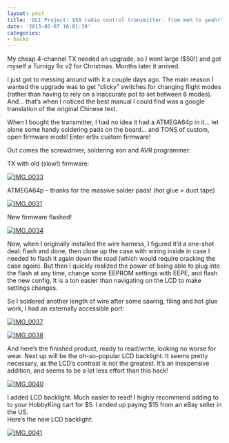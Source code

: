 ```yaml
---
layout: post
title: 'OLI Project: $50 radio control transmitter: from meh to yeah!'
date: '2013-02-07 16:01:30'
categories:
- hacks
---
```



My cheap 4-channel TX needed an upgrade, so I went large ($50!) and got myself a Turnigy 9x v2 for Christmas. Months later it arrived.

I just got to messing around with it a couple days ago. The main reason I wanted the upgrade was to get “clicky” switches for changing flight modes (rather than having to rely on a inaccurate pot to set between 6 modes). And… that’s when I noticed the best manual I could find was a google translation of the original Chinese text.

When I bought the transmitter, I had no idea it had a ATMEGA64p in it… let alone some handy soldering pads on the board… and TONS of custom, open firmware mods! Enter er9x custom firmware!

Out comes the screwdriver, soldering iron and AVR programmer:

TX with old (slow!) firmware:

[![IMG_0033](https://i2.wp.com/res.cloudinary.com/thecase/image/upload/h_300,w_225/v1514683133/IMG_0033_bvd0vg.jpg?resize=225%2C300)](https://i1.wp.com/res.cloudinary.com/thecase/image/upload/v1514683133/IMG_0033_bvd0vg.jpg)

ATMEGA64p – thanks for the massive solder pads! (hot glue > duct tape)

[![IMG_0031](https://i1.wp.com/res.cloudinary.com/thecase/image/upload/h_220,w_300/v1514683136/IMG_0031_hubr5b.jpg?resize=300%2C220)](https://i1.wp.com/res.cloudinary.com/thecase/image/upload/v1514683136/IMG_0031_hubr5b.jpg)

New firmware flashed!

[![IMG_0034](https://i2.wp.com/res.cloudinary.com/thecase/image/upload/h_225,w_300/v1514683131/IMG_0034_owuaou.jpg?resize=300%2C225)](https://i2.wp.com/res.cloudinary.com/thecase/image/upload/v1514683131/IMG_0034_owuaou.jpg)

Now, when I originally installed the wire harness, I figured it’d a one-shot deal: flash and done, then close up the case with wiring inside in case I needed to flash it again down the road (which would require cracking the case again). But then I quickly realized the power of being able to plug into the flash at any time, change some EEPROM settings with EEPE, and flash the new config. It is a ton easier than navigating on the LCD to make settings changes.

So I soldered another length of wire after some sawing, filing and hot glue work, I had an externally accessible port:

[![IMG_0037](https://i2.wp.com/res.cloudinary.com/thecase/image/upload/h_166,w_300/v1514683129/IMG_0037_nh8w6h.jpg?resize=300%2C166)](https://i0.wp.com/res.cloudinary.com/thecase/image/upload/v1514683129/IMG_0037_nh8w6h.jpg)

[![IMG_0038](https://i2.wp.com/res.cloudinary.com/thecase/image/upload/h_225,w_300/v1514683127/IMG_0038_zivryk.jpg?resize=300%2C225)](https://i1.wp.com/res.cloudinary.com/thecase/image/upload/v1514683127/IMG_0038_zivryk.jpg)

And here’s the finished product, ready to read/write, looking no worse for wear. Next up will be the oh-so-popular LCD backlight. It seems pretty necessary, as the LCD’s contrast is not the greatest. It’s an inexpensive addition, and seems to be a lot less effort than this hack!

[![IMG_0040](https://i0.wp.com/res.cloudinary.com/thecase/image/upload/h_300,w_225/v1514683126/IMG_0040_obi5id.jpg?resize=225%2C300)](https://i0.wp.com/res.cloudinary.com/thecase/image/upload/v1514683126/IMG_0040_obi5id.jpg)

I added LCD backlight. Much easier to read! I highly recommend adding to to your HobbyKing cart for $5. I ended up paying $15 from an eBay seller in the US.  
 Here’s the new LCD backlight:

[![IMG_0041](https://i2.wp.com/res.cloudinary.com/thecase/image/upload/h_200,w_300/v1514683124/IMG_0041_lqyp3t.jpg?resize=300%2C200)](https://i2.wp.com/res.cloudinary.com/thecase/image/upload/v1514683124/IMG_0041_lqyp3t.jpg)


